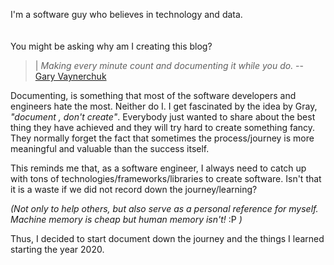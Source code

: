 I'm a software guy who believes in technology and data. 
<br><br><br>
You might be asking why am I creating this blog?

>|  _Making every minute count and documenting it while you do._   --  [Gary Vaynerchuk](https://www.garyvaynerchuk.com/creating-content-that-builds-your-personal-brand/)


Documenting, is something that most of the software developers and engineers hate the most. Neither do I. I get fascinated by the idea by Gray, _"document , don't create"_.  Everybody just wanted to share about the best thing they have achieved and they will try hard to create something fancy. They normally forget the fact that sometimes the process/journey is more meaningful and valuable than the success itself. 

This reminds me that, as a software engineer, I always need to catch up with tons of technologies/frameworks/libraries to create software. Isn't that it is a waste if we did not record down the journey/learning? 

_(Not only to help others, but also serve as a personal reference for myself. Machine memory is cheap but human memory isn't!_ :P _)_

Thus, I decided to start document down the journey and the things I learned starting the year 2020.